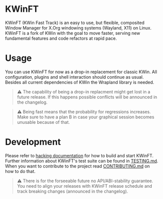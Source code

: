 # KWinFT

KWinFT (KWin Fast Track) is an easy to use, but flexible, composited Window Manager for X.Org windowing systems (Wayland, X11) on Linux. KWinFT is a fork of KWin with the goal to move faster, serving new fundamental features and code refactors at rapid pace.

# Usage
You can use KWinFT for now as a drop-in replacement for classic KWin. All configuration, plugins and shell interaction should continue as usual. Besides all current dependencies of KWin the Wrapland library is needed.
> :warning: The capability of being a drop-in replacment might get lost in a future release. If this happens possible conflicts will be announced in the changelog.

> :warning: Being fast means that the probability for regressions increases. Make sure to have a plan B in case your graphical session becomes unusable because of that.

# Development
Please refer to [hacking documentation](HACKING.md) for how to build and start KWinFT. Further information about KWinFT's test suite can be found in [TESTING.md](TESTING.md). When you want to contribute to the project read [CONTRIBUTING.md](CONTRIBUTING.md) on how to do that.
> :warning: There is for the forseeable future no API/ABI-stability guarantee. You need to align your releases with KWinFT release schedule and track breaking changes (announced in the changelog).
